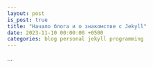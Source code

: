 ```yaml
---
layout: post
is_post: true
title: "Начало блога и о знакомстве с Jekyll"
date: 2023-11-10 00:00:00 +0500
categories: blog personal jekyll programming
---
```


...
